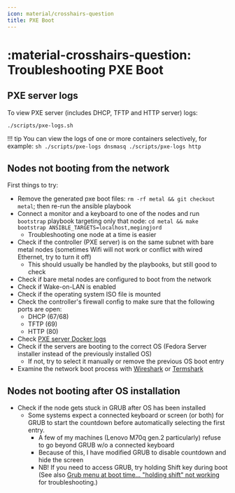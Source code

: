 ```yaml
---
icon: material/crosshairs-question
title: PXE Boot
---
```


# :material-crosshairs-question: Troubleshooting PXE Boot

## PXE server logs

To view PXE server (includes DHCP, TFTP and HTTP server) logs:

```sh
./scripts/pxe-logs.sh
```

!!! tip
    You can view the logs of one or more containers selectively, for example:
    ```sh
    ./scripts/pxe-logs dnsmasq
    ./scripts/pxe-logs http
    ```

## Nodes not booting from the network

First things to try:

- Remove the generated pxe boot files: `rm -rf metal && git checkout metal`; then re-run the ansible playbook
- Connect a monitor and a keyboard to one of the nodes and run `bootstrap` playbook targeting only that node: `cd metal && make bootstrap ANSIBLE_TARGETS=localhost,megingjord`
    - Troubleshooting one node at a time is easier
- Check if the controller (PXE server) is on the same subnet with bare metal nodes (sometimes Wifi will not work or conflict with wired Ethernet, try to turn it off)
    - This should usually be handled by the playbooks, but still good to check
- Check if bare metal nodes are configured to boot from the network
- Check if Wake-on-LAN is enabled
- Check if the operating system ISO file is mounted
- Check the controller's firewall config to make sure that the following ports are open:
    - DHCP (67/68)
    - TFTP (69)
    - HTTP (80)
- Check [PXE server Docker logs](#pxe-server-logs)
- Check if the servers are booting to the correct OS (Fedora Server installer instead of the previously installed OS)
    - If not, try to select it manually or remove the previous OS boot entry
- Examine the network boot process with [Wireshark](https://www.wireshark.org) or [Termshark](https://termshark.io)

## Nodes not booting after OS installation

- Check if the node gets stuck in GRUB after OS has been installed
    - Some systems expect a connected keyboard or screen (or both) for GRUB to start the countdown before automatically selecting the first entry. 
        - A few of my machines (Lenovo M70q gen.2 particularly) refuse to go beyond GRUB w/o a connected keyboard
        - Because of this, I have modified GRUB to disable countdown and hide the screen
        - NB! If you need to access GRUB, try holding <key>Shift</key> key during boot (See also [Grub menu at boot time... "holding shift" not working](https://askubuntu.com/questions/668049/grub-menu-at-boot-time-holding-shift-not-working) for troubleshooting.)
